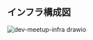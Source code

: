 ## インフラ構成図
![dev-meetup-infra drawio](https://user-images.githubusercontent.com/64186927/194826712-6b8c478a-e183-4b54-88b7-84adb42ba580.svg)

